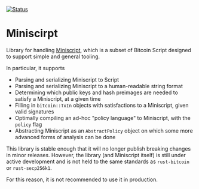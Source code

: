[![Status](https://travis-ci.org/rust-bitcoin/miniscript.png?branch=master)](https://travis-ci.org/rust-bitcoin/miniscript)

# Miniscirpt

Library for handling [Miniscript](http://bitcoin.sipa.be/miniscript/miniscript.html),
which is a subset of Bitcoin Script designed to support simple and general tooling.

In particular, it supports

* Parsing and serializing Miniscript to Script
* Parsing and serializing Miniscript to a human-readable string format
* Determining which public keys and hash preimages are needed to satisfy a Miniscript, at a given time
* Filling in `bitcoin::TxIn` objects with satisfactions to a Miniscript, given valid signatures
* Optimally compiling an ad-hoc "policy language" to Miniscript, with the `policy` flag
* Abstracting Miniscript as an `AbstractPolicy` object on which some more advanced forms of analysis can be done

This library is stable enough that it will no longer publish breaking changes
in minor releases. However, the library (and Miniscript itself) is still under
active development and is not held to the same standards as `rust-bitcoin` or
`rust-secp256k1`.

For this reason, it is not recommended to use it in production.

